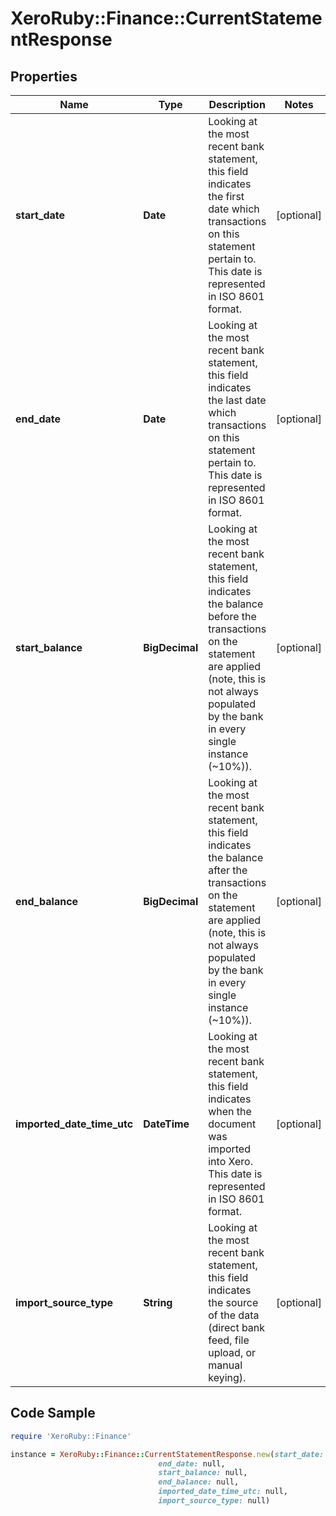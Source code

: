 # XeroRuby::Finance::CurrentStatementResponse

## Properties

Name | Type | Description | Notes
------------ | ------------- | ------------- | -------------
**start_date** | **Date** | Looking at the most recent bank statement, this field indicates the first date which transactions on this statement pertain to. This date is represented in ISO 8601 format. | [optional] 
**end_date** | **Date** | Looking at the most recent bank statement, this field indicates the last date which transactions on this statement pertain to. This date is represented in ISO 8601 format. | [optional] 
**start_balance** | **BigDecimal** | Looking at the most recent bank statement, this field indicates the balance before the transactions on the statement are applied (note, this is not always populated by the bank in every single instance (~10%)). | [optional] 
**end_balance** | **BigDecimal** | Looking at the most recent bank statement, this field indicates the balance after the transactions on the statement are applied (note, this is not always populated by the bank in every single instance (~10%)). | [optional] 
**imported_date_time_utc** | **DateTime** | Looking at the most recent bank statement, this field indicates when the document was imported into Xero.  This date is represented in ISO 8601 format. | [optional] 
**import_source_type** | **String** | Looking at the most recent bank statement, this field indicates the source of the data (direct bank feed, file upload, or manual keying). | [optional] 

## Code Sample

```ruby
require 'XeroRuby::Finance'

instance = XeroRuby::Finance::CurrentStatementResponse.new(start_date: null,
                                 end_date: null,
                                 start_balance: null,
                                 end_balance: null,
                                 imported_date_time_utc: null,
                                 import_source_type: null)
```


